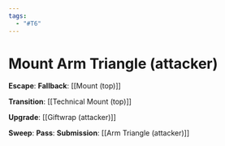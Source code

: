 ```yaml
---
tags:
  - "#T6"
---
```


# Mount Arm Triangle (attacker)

**Escape**:
**Fallback**:
[[Mount (top)]]

**Transition**:
[[Technical Mount (top)]]

**Upgrade**:
[[Giftwrap (attacker)]]

**Sweep**:
**Pass**:
**Submission**:
[[Arm Triangle (attacker)]]
